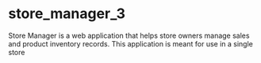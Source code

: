 # store_manager_3
Store Manager is a web application that helps store owners manage sales and product inventory records. This application is meant for use in a single store
